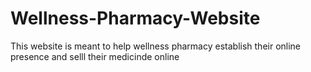 # Wellness-Pharmacy-Website
This website is meant to help wellness pharmacy establish their online presence and selll their medicinde online
